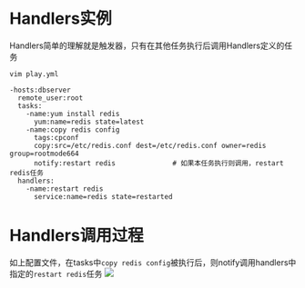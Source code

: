 # Handlers实例
Handlers简单的理解就是触发器，只有在其他任务执行后调用Handlers定义的任务
```
vim play.yml

-hosts:dbserver
  remote_user:root
  tasks:
    -name:yum install redis
      yum:name=redis state=latest
    -name:copy redis config
      tags:cpconf
      copy:src=/etc/redis.conf dest=/etc/redis.conf owner=redis group=rootmode664
      notify:restart redis              # 如果本任务执行则调用，restart redis任务
  handlers:
    -name:restart redis
      service:name=redis state=restarted
```
# Handlers调用过程
如上配置文件，在tasks中`copy redis config`被执行后，则notify调用handlers中指定的`restart redis`任务
![](http://shuaiguoxia-img.oss-cn-beijing.aliyuncs.com/18-5-27/28462664.jpg)